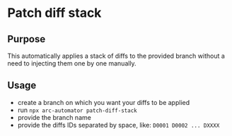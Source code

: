 # Patch diff stack

## Purpose

This automatically applies a stack of diffs to the provided branch without a need to injecting them one by one manually.

## Usage

- create a branch on which you want your diffs to be applied
- run `npx arc-automator patch-diff-stack`
- provide the branch name
- provide the diffs IDs separated by space, like: `D0001 D0002 ... DXXXX`
